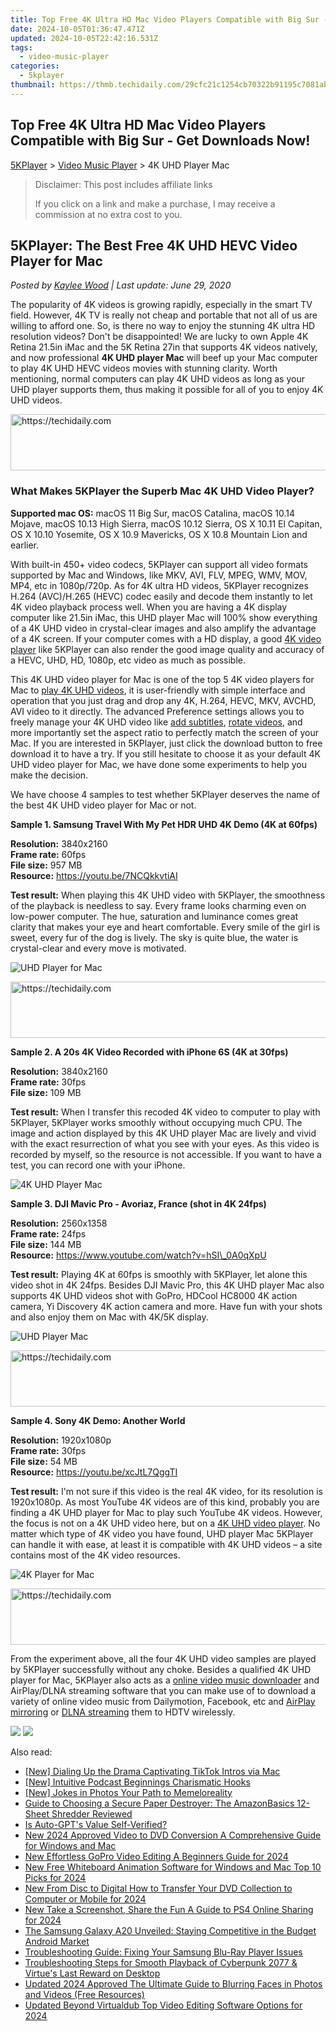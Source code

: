 ```yaml
---
title: Top Free 4K Ultra HD Mac Video Players Compatible with Big Sur - Get Downloads Now!
date: 2024-10-05T01:36:47.471Z
updated: 2024-10-05T22:42:16.531Z
tags:
  - video-music-player
categories:
  - 5kplayer
thumbnail: https://thmb.techidaily.com/29cfc21c1254cb70322b91195c7081ab1c044155fd0a604dc9fcf1b208976460.jpg
---
```


## Top Free 4K Ultra HD Mac Video Players Compatible with Big Sur - Get Downloads Now!

[5KPlayer](https://tools.techidaily.com/5kplayer/products/) \> [Video Music Player](https://tools.techidaily.com/5kplayer/video-music-player/) \> 4K UHD Player Mac

>  Disclaimer: This post includes affiliate links
>
>  If you click on a link and make a purchase, I may receive a commission at no extra cost to you.
>

## 5KPlayer: The Best Free 4K UHD HEVC Video Player for Mac

 _Posted by [Kaylee Wood](https://www.quora.com/profile/Amanda-Hu-21) | Last update: June 29, 2020_

The popularity of 4K videos is growing rapidly, especially in the smart TV field. However, 4K TV is really not cheap and portable that not all of us are willing to afford one. So, is there no way to enjoy the stunning 4K ultra HD resolution videos? Don't be disappointed! We are lucky to own Apple 4K Retina 21.5in iMac and the 5K Retina 27in that supports 4K videos natively, and now professional **4K UHD player Mac** will beef up your Mac computer to play 4K UHD HEVC videos movies with stunning clarity. Worth mentioning, normal computers can play 4K UHD videos as long as your UHD player supports them, thus making it possible for all of you to enjoy 4K UHD videos.

<!-- affiliate ads begin -->
<a href="https://bluettius.sjv.io/c/5597632/2139111/17108" target="_top" id="2139111">
  <img src="//a.impactradius-go.com/display-ad/17108-2139111" border="0" alt="https://techidaily.com" width="728" height="90"/>
</a>
<img height="0" width="0" src="https://bluettius.sjv.io/i/5597632/2139111/17108" style="position:absolute;visibility:hidden;" border="0" />
<!-- affiliate ads end -->

### What Makes 5KPlayer the Superb Mac 4K UHD Video Player?

**Supported mac OS:** macOS 11 Big Sur, macOS Catalina, macOS 10.14 Mojave, macOS 10.13 High Sierra, macOS 10.12 Sierra, OS X 10.11 El Capitan, OS X 10.10 Yosemite, OS X 10.9 Mavericks, OS X 10.8 Mountain Lion and earlier.

With built-in 450+ video codecs, 5KPlayer can support all video formats supported by Mac and Windows, like MKV, AVI, FLV, MPEG, WMV, MOV, MP4, etc in 1080p/720p. As for 4K ultra HD videos, 5KPlayer recognizes H.264 (AVC)/H.265 (HEVC) codec easily and decode them instantly to let 4K video playback process well. When you are having a 4K display computer like 21.5in iMac, this UHD player Mac will 100% show everything of a 4K UHD video in crystal-clear images and also amplify the advantage of a 4K screen. If your computer comes with a HD display, a good [4K video player](https://tools.techidaily.com/5kplayer/video-music-player/) like 5KPlayer can also render the good image quality and accuracy of a HEVC, UHD, HD, 1080p, etc video as much as possible.

This 4K UHD video player for Mac is one of the top 5 4K video players for Mac to [play 4K UHD videos](https://tools.techidaily.com/5kplayer/video-music-player/), it is user-friendly with simple interface and operation that you just drag and drop any 4K, H.264, HEVC, MKV, AVCHD, AVI video to it directly. The advanced Preference settings allows you to freely manage your 4K UHD video like [add subtitles](https://tools.techidaily.com/5kplayer/video-music-player/), [rotate videos](https://tools.techidaily.com/5kplayer/video-music-player/), and more importantly set the aspect ratio to perfectly match the screen of your Mac. If you are interested in 5KPlayer, just click the download button to free download it to have a try. If you still hesitate to choose it as your default 4K UHD video player for Mac, we have done some experiments to help you make the decision.

We have choose 4 samples to test whether 5KPlayer deserves the name of the best 4K UHD video player for Mac or not.

**Sample 1\. Samsung Travel With My Pet HDR UHD 4K Demo (4K at 60fps)**

**Resolution:** 3840x2160  
**Frame rate:** 60fps  
**File size:** 957 MB  
**Resource:** https://youtu.be/7NCQkkvtiAI

**Test result:** When playing this 4K UHD video with 5KPlayer, the smoothness of the playback is needless to say. Every frame looks charming even on low-power computer. The hue, saturation and luminance comes great clarity that makes your eye and heart comfortable. Every smile of the girl is sweet, every fur of the dog is lively. The sky is quite blue, the water is crystal-clear and every move is motivated.

![UHD Player for Mac](https://www.5kplayer.com/video-music-player/img/samsung-4k-video.jpg) 

<!-- affiliate ads begin -->
<a href="https://appsumo.8odi.net/c/5597632/2037351/7443" target="_top" id="2037351">
  <img src="//a.impactradius-go.com/display-ad/7443-2037351" border="0" alt="https://techidaily.com" width="728" height="90"/>
</a>
<img height="0" width="0" src="https://appsumo.8odi.net/i/5597632/2037351/7443" style="position:absolute;visibility:hidden;" border="0" />
<!-- affiliate ads end -->

**Sample 2\. A 20s 4K Video Recorded with iPhone 6S (4K at 30fps)**

**Resolution:** 3840x2160  
**Frame rate:** 30fps  
**File size:** 109 MB

**Test result:** When I transfer this recoded 4K video to computer to play with 5KPlayer, 5KPlayer works smoothly without occupying much CPU. The image and action displayed by this 4K UHD player Mac are lively and vivid with the exact resurrection of what you see with your eyes. As this video is recorded by myself, so the resource is not accessible. If you want to have a test, you can record one with your iPhone.

![4K UHD Player Mac](https://www.5kplayer.com/video-music-player/img/iphone-4k-video.jpg) 

**Sample 3\. DJI Mavic Pro - Avoriaz, France (shot in 4K 24fps)**

**Resolution:** 2560x1358  
**Frame rate:** 24fps  
**File size:** 144 MB  
**Resource:** https://www.youtube.com/watch?v=hSI\_0A0qXpU

**Test result:** Playing 4K at 60fps is smoothly with 5KPlayer, let alone this video shot in 4K 24fps. Besides DJI Mavic Pro, this 4K UHD player Mac also supports 4K UHD videos shot with GoPro, HDCool HC8000 4K action camera, Yi Discovery 4K action camera and more. Have fun with your shots and also enjoy them on Mac with 4K/5K display.

![UHD Player Mac](https://www.5kplayer.com/video-music-player/img/dji-mavic-pro-4k.jpg) 

<!-- affiliate ads begin -->
<a href="https://appsumo.8odi.net/c/5597632/2100527/7443" target="_top" id="2100527">
  <img src="//a.impactradius-go.com/display-ad/7443-2100527" border="0" alt="https://techidaily.com" width="728" height="90"/>
</a>
<img height="0" width="0" src="https://appsumo.8odi.net/i/5597632/2100527/7443" style="position:absolute;visibility:hidden;" border="0" />
<!-- affiliate ads end -->

**Sample 4\. Sony 4K Demo: Another World**

**Resolution:** 1920x1080p  
**Frame rate:** 30fps  
**File size:** 54 MB  
**Resource:** https://youtu.be/xcJtL7QggTI

**Test result:** I'm not sure if this video is the real 4K video, for its resolution is 1920x1080p. As most YouTube 4K videos are of this kind, probably you are finding a 4K UHD player for Mac to play such YouTube 4K videos. However, the focus is not on a 4K UHD video here, but on a [4K UHD video player](https://tools.techidaily.com/5kplayer/video-music-player/). No matter which type of 4K video you have found, UHD player Mac 5KPlayer can handle it with ease, at least it is compatible with 4K UHD videos – a site contains most of the 4K video resources.

![4K Player for Mac](https://www.5kplayer.com/video-music-player/img/sony-4k-video.jpg) 

<!-- affiliate ads begin -->
<a href="https://appsumo.8odi.net/c/5597632/2075475/7443" target="_top" id="2075475">
  <img src="//a.impactradius-go.com/display-ad/7443-2075475" border="0" alt="https://techidaily.com" width="728" height="90"/>
</a>
<img height="0" width="0" src="https://appsumo.8odi.net/i/5597632/2075475/7443" style="position:absolute;visibility:hidden;" border="0" />
<!-- affiliate ads end -->

From the experiment above, all the four 4K UHD video samples are played by 5KPlayer successfully without any choke. Besides a qualified 4K UHD player for Mac, 5KPlayer also acts as a [online video music downloader](https://tools.techidaily.com/5kplayer/youtube-download/) and AirPlay/DLNA streaming software that you can make use of to download a variety of online video music from Dailymotion, Facebook, etc and [AirPlay mirroring](https://tools.techidaily.com/5kplayer/airplay/) or [DLNA streaming](https://tools.techidaily.com/5kplayer/dlna/) them to HDTV wirelessly. 

[![](https://www.5kplayer.com/video-music-player/../button/freedownbackmac.png)](https://tools.techidaily.com/5kplayer/products/) [![](https://www.5kplayer.com/video-music-player/../button/freedownwhitewin.png)](https://tools.techidaily.com/5kplayer/products/)

<ins class="adsbygoogle"
     style="display:block"
     data-ad-format="autorelaxed"
     data-ad-client="ca-pub-7571918770474297"
     data-ad-slot="1223367746"></ins>

<ins class="adsbygoogle"
     style="display:block"
     data-ad-client="ca-pub-7571918770474297"
     data-ad-slot="8358498916"
     data-ad-format="auto"
     data-full-width-responsive="true"></ins>

<span class="atpl-alsoreadstyle">Also read:</span>
<div><ul>
<li><a href="https://tiktok-videos.techidaily.com/new-dialing-up-the-drama-captivating-tiktok-intros-via-mac/"><u>[New] Dialing Up the Drama Captivating TikTok Intros via Mac</u></a></li>
<li><a href="https://extra-skills.techidaily.com/new-intuitive-podcast-beginnings-charismatic-hooks/"><u>[New] Intuitive Podcast Beginnings Charismatic Hooks</u></a></li>
<li><a href="https://extra-support.techidaily.com/new-jokes-in-photos-your-path-to-memeloreality/"><u>[New] Jokes in Photos Your Path to Memeloreality</u></a></li>
<li><a href="https://buynow-reviews.techidaily.com/guide-to-choosing-a-secure-paper-destroyer-the-amazonbasics-12-sheet-shredder-reviewed/"><u>Guide to Choosing a Secure Paper Destroyer: The AmazonBasics 12-Sheet Shredder Reviewed</u></a></li>
<li><a href="https://tech-savvy.techidaily.com/is-auto-gpts-value-self-verified/"><u>Is Auto-GPT's Value Self-Verified?</u></a></li>
<li><a href="https://video-ai-editor.techidaily.com/new-2024-approved-video-to-dvd-conversion-a-comprehensive-guide-for-windows-and-mac/"><u>New 2024 Approved Video to DVD Conversion A Comprehensive Guide for Windows and Mac</u></a></li>
<li><a href="https://video-ai-editor.techidaily.com/new-effortless-gopro-video-editing-a-beginners-guide-for-2024/"><u>New Effortless GoPro Video Editing A Beginners Guide for 2024</u></a></li>
<li><a href="https://video-ai-editor.techidaily.com/new-free-whiteboard-animation-software-for-windows-and-mac-top-10-picks-for-2024/"><u>New Free Whiteboard Animation Software for Windows and Mac Top 10 Picks for 2024</u></a></li>
<li><a href="https://video-ai-editor.techidaily.com/new-from-disc-to-digital-how-to-transfer-your-dvd-collection-to-computer-or-mobile-for-2024/"><u>New From Disc to Digital How to Transfer Your DVD Collection to Computer or Mobile for 2024</u></a></li>
<li><a href="https://video-ai-editor.techidaily.com/new-take-a-screenshot-share-the-fun-a-guide-to-ps4-online-sharing-for-2024/"><u>New Take a Screenshot, Share the Fun A Guide to PS4 Online Sharing for 2024</u></a></li>
<li><a href="https://extra-support.techidaily.com/the-samsung-galaxy-a20-unveiled-staying-competitive-in-the-budget-android-market/"><u>The Samsung Galaxy A20 Unveiled: Staying Competitive in the Budget Android Market</u></a></li>
<li><a href="https://win-amazing.techidaily.com/troubleshooting-guide-fixing-your-samsung-blu-ray-player-issues/"><u>Troubleshooting Guide: Fixing Your Samsung Blu-Ray Player Issues</u></a></li>
<li><a href="https://fox-that.techidaily.com/troubleshooting-steps-for-smooth-playback-of-cyberpunk-2077-and-virtues-last-reward-on-desktop/"><u>Troubleshooting Steps for Smooth Playback of Cyberpunk 2077 & Virtue's Last Reward on Desktop</u></a></li>
<li><a href="https://video-ai-editor.techidaily.com/updated-2024-approved-the-ultimate-guide-to-blurring-faces-in-photos-and-videos-free-resources/"><u>Updated 2024 Approved The Ultimate Guide to Blurring Faces in Photos and Videos (Free Resources)</u></a></li>
<li><a href="https://video-ai-editor.techidaily.com/updated-beyond-virtualdub-top-video-editing-software-options-for-2024/"><u>Updated Beyond Virtualdub Top Video Editing Software Options for 2024</u></a></li>
</ul></div>

